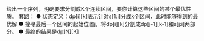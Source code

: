 给出一个序列，明确要求分割成K个连续区间，要你计算这些区间的某个最优性质。
套路：
● 状态定义：dp[i][k]表示针对s[1:i]分成k个区间，此时能够得到的最优解
● 搜寻最后一个区间的起始位置j，将dp[i][k]分割成dp[j-1][k-1]和s[j:i]两部分。
● 最终的结果是dp[N][K]